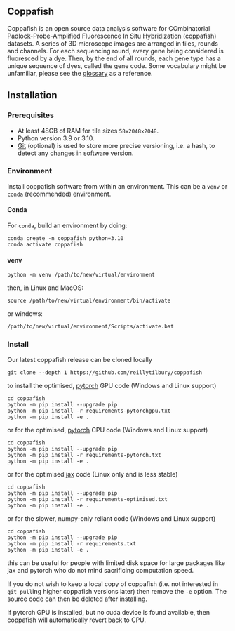 ## Coppafish

Coppafish is an open source data analysis software for COmbinatorial Padlock-Probe-Amplified Fluorescence In Situ 
Hybridization (coppafish) datasets. A series of 3D microscope images are arranged in tiles, rounds and channels. For 
each sequencing round, every gene being considered is fluoresced by a dye. Then, by the end of all rounds, each gene 
type has a unique sequence of dyes, called the gene code. Some vocabulary might be unfamiliar, please see the 
[glossary](glossary.md) as a reference.

## Installation

### Prerequisites

* At least 48GB of RAM for tile sizes `58x2048x2048`.
* Python version 3.9 or 3.10.
* [Git](https://git-scm.com/) (optional) is used to store more precise versioning, i.e. a hash, to detect any changes 
    in software version.

### Environment

Install coppafish software from within an environment. This can be a `venv` or `conda` (recommended) environment.

#### Conda

For `conda`, build an environment by doing:
```console
conda create -n coppafish python=3.10
conda activate coppafish
```

#### venv

```console
python -m venv /path/to/new/virtual/environment
```
then, in Linux and MacOS:
```console
source /path/to/new/virtual/environment/bin/activate
```
or windows:
```console
/path/to/new/virtual/environment/Scripts/activate.bat
```

### Install

Our latest coppafish release can be cloned locally
```console
git clone --depth 1 https://github.com/reillytilbury/coppafish
```

to install the optimised, [pytorch](https://github.com/pytorch) GPU code (Windows and Linux support)
```console
cd coppafish
python -m pip install --upgrade pip
python -m pip install -r requirements-pytorchgpu.txt
python -m pip install -e .
```

or for the optimised, [pytorch](https://github.com/pytorch) CPU code (Windows and Linux support)
```console
cd coppafish
python -m pip install --upgrade pip
python -m pip install -r requirements-pytorch.txt
python -m pip install -e .
```

or for the optimised [jax](https://github.com/google/jax) code (Linux only and is less stable)
```console
cd coppafish
python -m pip install --upgrade pip
python -m pip install -r requirements-optimised.txt
python -m pip install -e .
```

or for the slower, numpy-only reliant code (Windows and Linux support)
```console
cd coppafish
python -m pip install --upgrade pip
python -m pip install -r requirements.txt
python -m pip install -e .
```

this can be useful for people with limited disk space for large packages like jax and pytorch who do not mind 
sacrificing computation speed.

If you do not wish to keep a local copy of coppafish (i.e. not interested in `git pull`ing higher coppafish versions 
later) then remove the `-e` option. The source code can then be deleted after installing.

If pytorch GPU is installed, but no cuda device is found available, then coppafish will automatically revert back to 
CPU.
